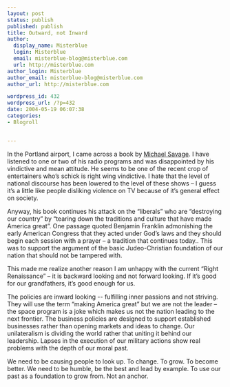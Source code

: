 ```yaml
---
layout: post
status: publish
published: publish
title: Outward, not Inward
author:
  display_name: Misterblue
  login: Misterblue
  email: misterblue-blog@misterblue.com
  url: http://misterblue.com
author_login: Misterblue
author_email: misterblue-blog@misterblue.com
author_url: http://misterblue.com

wordpress_id: 432
wordpress_url: /?p=432
date: 2004-05-19 06:07:38
categories:
- Blogroll


---
```

<p>
In the Portland airport, I came across a book by
<a href="http://www.michaelsavage.com/">Michael Savage</a>.
I have listened to one or two of his radio programs and was disappointed by his vindictive and mean attitude.
He seems to be one of the recent crop of entertainers who’s schick is right wing vindictive.
I hate that the level of national discourse has been lowered to the level of these shows –
I guess it’s a little like people disliking violence on TV because of it’s general effect on society.
</p>
<p>
Anyway, his book continues his attack on the “liberals” who are “destroying our country” by “tearing down the traditions and culture that have made America great”.
One passage quoted Benjamin Franklin admonishing the early American Congress that they acted under God’s laws and they should begin each session with a prayer – a tradition that continues today..
This was to support the argument of the basic Judeo-Christian foundation of our nation that should not be tampered with.
</p>
<p>
This made me realize another reason I am unhappy with the current “Right Renaissance” – it is backward looking and not forward looking.
If it’s good for our grandfathers, it’s good enough for us.
</p>
<p>
The policies are inward looking -- fulfilling inner passions and not striving.   
They will use the term “making America great” but we are not the leader – the space program is a joke which makes us not the nation leading to the next frontier.
The business policies are designed to support established businesses rather than opening markets and ideas to change.
Our unilateralism is dividing the world rather that uniting it behind our leadership.
Lapses in the execution of our military actions show real problems with the depth of our moral past.
</p>
<p>
We need to be causing people to look up.
To change.
To grow.
To become better.
We need to be humble, be the best and lead by example.
To use our past as a foundation to grow from.
Not an anchor.
</p>
